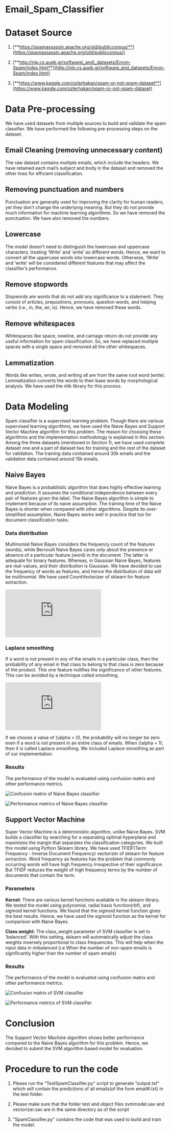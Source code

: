 # Email_Spam_Classifier

Dataset Source
==============

1.  [**https://spamassassin.apache.org/old/publiccorpus/**](https://spamassassin.apache.org/old/publiccorpus/)

2.  [**http://nlp.cs.aueb.gr/software\_and\_datasets/Enron-Spam/index.html**](http://nlp.cs.aueb.gr/software_and_datasets/Enron-Spam/index.html)

3.  [**https://www.kaggle.com/ozlerhakan/spam-or-not-spam-dataset**](https://www.kaggle.com/ozlerhakan/spam-or-not-spam-dataset)

Data Pre-processing
===================

We have used datasets from multiple sources to build and validate the spam classifier. We have performed the following pre-processing steps on the dataset.

Email Cleaning (removing unnecessary content)
---------------------------------------------

The raw dataset contains multiple emails, which include the headers. We have retained each mail’s subject and body in the dataset and removed the other lines for efficient classification.

Removing punctuation and numbers
--------------------------------

Punctuation are generally used for improving the clarity for human readers, yet they don’t change the underlying meaning. But they do not provide much information for machine learning algorithms. So we have removed the punctuation. We have also removed the numbers.

Lowercase
---------

The model doesn’t need to distinguish the lowercase and uppercase characters, treating ’Write’ and ’write’ as different words. Hence, we want to convert all the uppercase words into lowercase words. Otherwise, ’Write’ and ’write’ will be considered different features that may affect the classifier’s performance.

Remove stopwords
----------------

Stopwords are words that do not add any significance to a statement. They consist of articles, prepositions, pronouns, question words, and helping verbs (i.e., in, the, an, is). Hence, we have removed these words.

Remove whitespaces
------------------

Whitespaces like space, newline, and carriage return do not provide any useful information for spam classification. So, we have replaced multiple spaces with a single space and removed all the other whitespaces.

Lemmatization
-------------

Words like writes, wrote, and writing all are from the same root word (write). Lemmatization converts the words to their base words by morphological analysis. We have used the nltk library for this process.

Data Modeling
=============

Spam classifier is a supervised learning problem. Though there are various supervised learning algorithms, we have used the Naive Bayes and Support Vector Machine algorithm for this problem. The reason for choosing these algorithms and the implementation methodology is explained in this section. Among the three datasets (mentioned in Section 1), we have used complete dataset one and a part of dataset two for training and the rest of the dataset for validation. The training data contained around 30k emails and the validation data contained around 15k emails.

Naive Bayes
-----------

Naive Bayes is a probabilistic algorithm that does highly effective learning and prediction. It assumes the conditional independence between every pair of features given the label. The Naive Bayes algorithm is simple to implement because of its naive assumption. The training time of the Naive Bayes is shorter when compared with other algorithms. Despite its over-simplified assumption, Naive Bayes works well in practice that too for document classification tasks.

### Data distribution

Multinomial Naive Bayes considers the frequency count of the features (words), while Bernoulli Naive Bayes cares only about the presence or absence of a particular feature (word) in the document. The latter is adequate for binary features. Whereas, in Gaussian Naive Bayes, features are real-values, and their distribution is Gaussian. We have decided to use the frequency of words as features, and hence the distribution of data will be multinomial. We have used CountVectorizer of sklearn for feature extraction.

![equation](https://latex.codecogs.com/gif.latex?%5Cbegin%7Bgathered%7D%20P%28Spam%20%7C%20w_1%2C%20w_2%2C...%2Cw_d%29%20%5Cpropto%20P%28Spam%29%20*%20%5CPi_%7Bi%3D1%7D%5E%7Bd%7D%20P%28w_i%20%7C%20Spam%29%20%5C%5C%20%5C%5C%20P%28w_i%5C%20%7C%5C%20Spam%29%20%3D%20%5Cfrac%7BNumber%5C%20of%5C%20times%5C%20w_i%5C%20appears%5C%20in%5C%20all%5C%20spam%5C%20emails%7D%7BTotal%5C%20number%5C%20of%5C%20words%5C%20in%5C%20all%5C%20spam%5C%20emails%7D%5Cend%7Bgathered%7D%5C)

### Laplace smoothing

If a word is not present in any of the emails in a particular class, then the probability of any email in that class to belong to that class is zero because of the product. This one feature nullifies the significance of other features. This can be avoided by a technique called smoothing.

![equation](https://latex.codecogs.com/gif.latex?%5Cbegin%7Bgathered%7D%20P%28w_i%5C%20%7C%5C%20Spam%29%20%3D%20%5Cfrac%7BNumber%5C%20of%5C%20times%5C%20w_i%5C%20appears%5C%20in%5C%20all%5C%20spam%5C%20emails%20&plus;%20%5Calpha%20%7D%7BTotal%5C%20number%5C%20of%5C%20words%5C%20in%5C%20all%5C%20spam%5C%20emails%20&plus;%20%5Calpha%20*%20Number%5C%20of%5C%20features%7D%5Cend%7Bgathered%7D%5C%5D)    
    

If we choose a value of \(\alpha > 0\), the probability will no longer be zero even if a word is not present in an entire class of emails. When \(\alpha = 1\), then it is called Laplace smoothing. We included Laplace smoothing as part of our implementation.

### Results

The performance of the model is evaluated using confusion matrix and other performance metrics.

![Confusion matrix of Naive Bayes classifier](https://github.com/paddy3696/Email_Spam_Classifier/blob/main/nb.png)

![Performance metrics of Naive Bayes classifier](https://github.com/paddy3696/Email_Spam_Classifier/blob/main/nbScores.png)

Support Vector Machine
----------------------

Super Vector Machine is a deterministic algorithm, unlike Naive Bayes. SVM builds a classifier by searching for a separating optimal hyperplane and maximizes the margin that separates the classification categories. We built this model using Python Sklearn library. We have used TFIDF(Term Frequency - Inverse Document Frequency) vectorizer of sklearn for feature extraction. Word frequency as features has the problem that commonly occurring words will have high frequency irrespective of their significance. But TFIDF reduces the weight of high frequency terms by the number of documents that contain the term.

### Parameters

**Kernel:**
There are various kernel functions available in the sklearn library. We tested the model using polynomial, radial basis function(rbf), and sigmoid kernel functions. We found that the sigmoid kernel function gives the best results. Hence, we have used the sigmoid function as the kernel for comparison with Naive Bayes.

**Class weight:** The class\_weight parameter of SVM classifier is set to ’balanced’. With this setting, sklearn will automatically adjust the class weights inversely proportional to class frequencies. This will help when the input data in imbalanced (i.e When the number of non-spam emails is significantly higher than the number of spam emails)

### Results

The performance of the model is evaluated using confusion matrix and other performance metrics.

![Confusion matrix of SVM classifier](https://github.com/paddy3696/Email_Spam_Classifier/blob/main/svm.png) 

![Performance metrics of SVM classifier](https://github.com/paddy3696/Email_Spam_Classifier/blob/main/svmScores.png)

Conclusion
==========

The Support Vector Machine algorithm shows better performance compared to the Naive Bayes algorithm for this problem. Hence, we decided to submit the SVM algorithm based model for evaluation.

Procedure to run the code
=========================

1.  Please run the “TestSpamClassifier.py” script to generate “output.txt” which will contain the predictions of all emails(of the form email\#.txt) in the test folder.

2.  Please make sure that the folder test and object files svmmodel.sav and vectorizer.sav are in the same directory as of the script

3.  “SpamClassifier.py” contains the code that was used to build and train the model.

